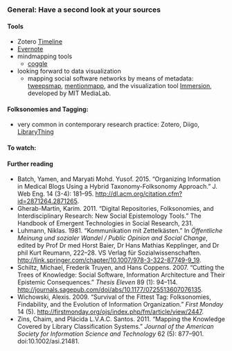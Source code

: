 ### General: Have a second look at your sources

#### Tools
* Zotero [Timeline](https://www.zotero.org/support/timelines)
* [Evernote](https://evernote.com/)
* mindmapping tools
  * [coggle](https://coggle.it/)
* looking forward to data visualization
  * mapping social software networks by means of metadata: [tweepsmap](https://tweepsmap.com/), [mentionmapp](http://mentionmapp.com/), and the visualization tool [Immersion](https://immersion.media.mit.edu/), developed by MIT MediaLab.

#### Folksonomies and Tagging: 
* very common in contemporary research practice: Zotero, Diigo, [LibraryThing](https://www.librarything.com/)

#### To watch:

#### Further reading
* Batch, Yamen, and Maryati Mohd. Yusof. 2015. “Organizing Information in Medical Blogs Using a Hybrid Taxonomy-Folksonomy Approach.” J. Web Eng. 14 (3-4): 181–95. http://dl.acm.org/citation.cfm?id=2871264.2871265.
* Gherab-Martin, Karim. 2011. “Digital Repositories, Folksonomies, and Interdisciplinary Research: New Social Epistemology Tools.” The Handbook of Emergent Technologies in Social Research, 231.
* Luhmann, Niklas. 1981. “Kommunikation mit Zettelkästen.” In *Öffentliche Meinung und sozialer Wandel / Public Opinion and Social Change*, edited by Prof Dr med Horst Baier, Dr Hans Mathias Kepplinger, and Dr phil Kurt Reumann, 222–28. VS Verlag für Sozialwissenschaften. http://link.springer.com/chapter/10.1007/978-3-322-87749-9_19.
* Schiltz, Michael, Frederik Truyen, and Hans Coppens. 2007. “Cutting the Trees of Knowledge: Social Software, Information Architecture and Their Epistemic Consequences.” *Thesis Eleven* 89 (1): 94–114. http://journals.sagepub.com/doi/abs/10.1177/0725513607076135.
* Wichowski, Alexis. 2009. “Survival of the Fittest Tag: Folksonomies, Findability, and the Evolution of Information Organization.” *First Monday* 14 (5). http://firstmonday.org/ojs/index.php/fm/article/view/2447.
* Zins, Chaim, and Plácida L.V.A.C. Santos. 2011. “Mapping the Knowledge Covered by Library Classification Systems.” *Journal of the American Society for Information Science and Technology* 62 (5): 877–901. doi:10.1002/asi.21481.
 
